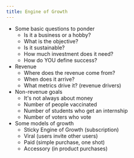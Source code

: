 ```yaml
---
title: Engine of Growth
---
```

* Some basic questions to ponder
	* Is it a business or a hobby?
	* What is the objective?
	* Is it sustainable?
	* How much investment does it need?
	* How do YOU define success?
* Revenue
	* Where does the revenue come from?
	* When does it arrive?
	* What metrics drive it? (revenue drivers)
* Non-revenue goals
	* It's not always about money
	* Number of people vaccinated
	* Number of students who get an internship
	* Number of voters who vote
* Some models of growth
	* Sticky Engine of Growth (subscription)
	* Viral (users invite other users)
	* Paid (simple purchase, one shot)
	* Accessory (in product purchases)
